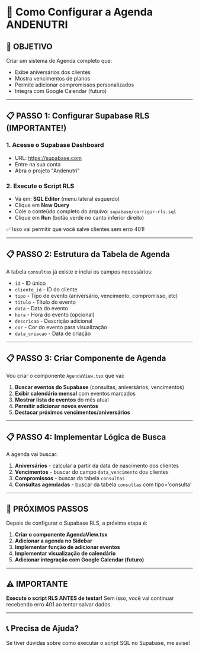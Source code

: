 # 📅 Como Configurar a Agenda ANDENUTRI

## 🎯 OBJETIVO

Criar um sistema de Agenda completo que:
- Exibe aniversários dos clientes
- Mostra vencimentos de planos
- Permite adicionar compromissos personalizados
- Integra com Google Calendar (futuro)

---

## 📋 PASSO 1: Configurar Supabase RLS (IMPORTANTE!)

### 1. Acesse o Supabase Dashboard
- URL: https://supabase.com
- Entre na sua conta
- Abra o projeto "Andenutri"

### 2. Execute o Script RLS
- Vá em: **SQL Editor** (menu lateral esquerdo)
- Clique em **New Query**
- Cole o conteúdo completo do arquivo: `supabase/corrigir-rls.sql`
- Clique em **Run** (botão verde no canto inferior direito)

✅ Isso vai permitir que você salve clientes sem erro 401!

---

## 📋 PASSO 2: Estrutura da Tabela de Agenda

A tabela `consultas` já existe e inclui os campos necessários:
- `id` - ID único
- `cliente_id` - ID do cliente
- `tipo` - Tipo de evento (aniversário, vencimento, compromisso, etc)
- `titulo` - Título do evento
- `data` - Data do evento
- `hora` - Hora do evento (opcional)
- `descricao` - Descrição adicional
- `cor` - Cor do evento para visualização
- `data_criacao` - Data de criação

---

## 📋 PASSO 3: Criar Componente de Agenda

Vou criar o componente `AgendaView.tsx` que vai:
1. **Buscar eventos do Supabase** (consultas, aniversários, vencimentos)
2. **Exibir calendário mensal** com eventos marcados
3. **Mostrar lista de eventos** do mês atual
4. **Permitir adicionar novos eventos**
5. **Destacar próximos vencimentos/aniversários**

---

## 📋 PASSO 4: Implementar Lógica de Busca

A agenda vai buscar:
1. **Aniversários** - calcular a partir da data de nascimento dos clientes
2. **Vencimentos** - buscar do campo `data_vencimento` dos clientes
3. **Compromissos** - buscar da tabela `consultas`
4. **Consultas agendadas** - buscar da tabela `consultas` com tipo='consulta'

---

## 🚀 PRÓXIMOS PASSOS

Depois de configurar o Supabase RLS, a próxima etapa é:

1. **Criar o componente AgendaView.tsx**
2. **Adicionar a agenda no Sidebar**
3. **Implementar função de adicionar eventos**
4. **Implementar visualização de calendário**
5. **Adicionar integração com Google Calendar (futuro)**

---

## ⚠️ IMPORTANTE

**Execute o script RLS ANTES de testar!**
Sem isso, você vai continuar recebendo erro 401 ao tentar salvar dados.

---

## 📞 Precisa de Ajuda?

Se tiver dúvidas sobre como executar o script SQL no Supabase, me avise!
